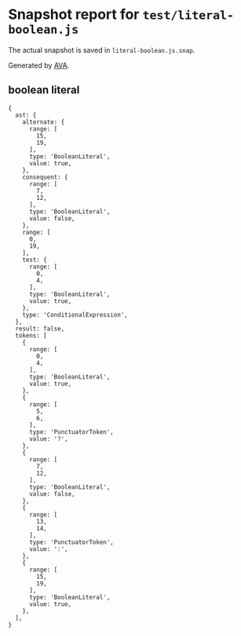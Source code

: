 # Snapshot report for `test/literal-boolean.js`

The actual snapshot is saved in `literal-boolean.js.snap`.

Generated by [AVA](https://ava.li).

## boolean literal

    {
      ast: {
        alternate: {
          range: [
            15,
            19,
          ],
          type: 'BooleanLiteral',
          value: true,
        },
        consequent: {
          range: [
            7,
            12,
          ],
          type: 'BooleanLiteral',
          value: false,
        },
        range: [
          0,
          19,
        ],
        test: {
          range: [
            0,
            4,
          ],
          type: 'BooleanLiteral',
          value: true,
        },
        type: 'ConditionalExpression',
      },
      result: false,
      tokens: [
        {
          range: [
            0,
            4,
          ],
          type: 'BooleanLiteral',
          value: true,
        },
        {
          range: [
            5,
            6,
          ],
          type: 'PunctuatorToken',
          value: '?',
        },
        {
          range: [
            7,
            12,
          ],
          type: 'BooleanLiteral',
          value: false,
        },
        {
          range: [
            13,
            14,
          ],
          type: 'PunctuatorToken',
          value: ':',
        },
        {
          range: [
            15,
            19,
          ],
          type: 'BooleanLiteral',
          value: true,
        },
      ],
    }
